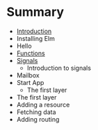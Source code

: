 # Summary

* [Introduction](README.md)
* Installing Elm
* Hello
* [Functions](chapter1.md)
* [Signals](signals.md)
   * Introduction to signals
* Mailbox
* Start App
   * The first layer
* The first layer
* Adding a resource
* Fetching data
* Adding routing

